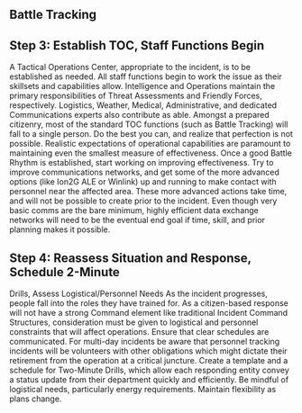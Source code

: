 <h2 class="title-font text-uppercase"><span class="largechar">B</span>attle <span class="largechar">T</span>racking</h2>

## Step 3: Establish TOC, Staff Functions Begin

A Tactical Operations Center, appropriate to the incident, is to be established as needed. All staff functions
begin to work the issue as their skillsets and capabilities allow. Intelligence and Operations maintain the
primary responsibilities of Threat Assessments and Friendly Forces, respectively. Logistics, Weather, Medical,
Administrative, and dedicated Communications experts also contribute as able. Amongst a prepared
citizenry, most of the standard TOC functions (such as Battle Tracking) will fall to a single person. Do the
best you can, and realize that perfection is not possible. Realistic expectations of operational capabilities
are paramount to maintaining even the smallest measure of effectiveness.
Once a good Battle Rhythm is established, start working on improving effectiveness. Try to improve
communications networks, and get some of the more advanced options (like Ion2G ALE or Winlink) up
and running to make contact with personnel near the affected area. These more advanced actions take
time, and will not be possible to create prior to the incident. Even though very basic comms are the bare
minimum, highly efficient data exchange networks will need to be the eventual end goal if time, skill, and
prior planning makes it possible.

## Step 4: Reassess Situation and Response, Schedule 2-Minute

Drills, Assess Logistical/Personnel Needs
As the incident progresses, people fall into the roles they have trained for. As a citizen-based response will
not have a strong Command element like traditional Incident Command Structures, consideration must be
given to logistical and personnel constraints that will affect operations. Ensure that clear schedules are
communicated. For multi-day incidents be aware that personnel tracking incidents will be volunteers with
other obligations which might dictate their retirement from the operation at a critical juncture. Create a
template and a schedule for Two-Minute Drills, which allow each responding entity convey a status update
from their department quickly and efficiently. Be mindful of logistical needs, particularly energy requirements.
Maintain flexibility as plans change.